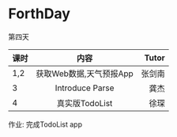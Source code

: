 # ForthDay

第四天

| 课时        | 内容           | Tutor  |
| ------------- |:-------------:| -----:|
| 1,2 | 获取Web数据,天气预报App      |   张剑南 |
| 3 | Introduce Parse      |    龚杰 |
| 4 | 真实版TodoList     |    徐琛 |

作业: 完成TodoList app
